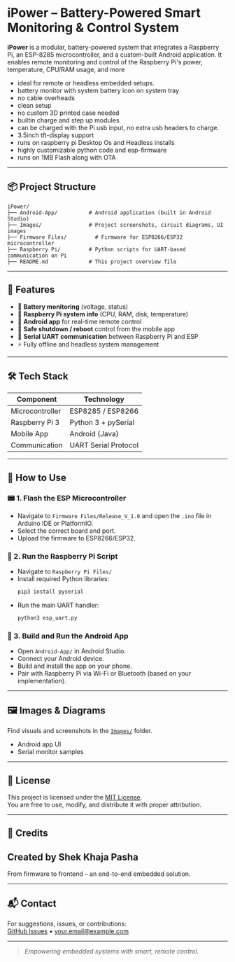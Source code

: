 # iPower – Battery-Powered Smart Monitoring & Control System

**iPower** is a modular, battery-powered system that integrates a Raspberry Pi, an ESP-8285 microcontroller, and a custom-built Android application. It enables remote monitoring and control of the Raspberry Pi's power, temperature, CPU/RAM usage, and more 
- ideal for remote or headless embedded setups.
- battery monitor with system battery icon on system tray
- no cable overheads
- clean setup
- no custom 3D printed case needed
- builtin charge and step up modules
- can be charged with the Pi usb input, no extra usb headers to charge.
- 3.5inch tft-display support
- runs on raspberry pi Desktop Os and Headless installs
- highly customizable python code and esp-firmware
- runs on 1MB Flash along with OTA

---

## 📦 Project Structure

```
iPower/
├── Android-App/          # Android application (built in Android Studio)
├── Images/               # Project screenshots, circuit diagrams, UI images
├── Firmware Files/         # Firmware for ESP8266/ESP32 microcontroller
├── Raspberry Pi/         # Python scripts for UART-based communication on Pi
├── README.md             # This project overview file
```

---

## 🚀 Features

- 🔋 **Battery monitoring** (voltage, status)
- 🧠 **Raspberry Pi system info** (CPU, RAM, disk, temperature)
- 📲 **Android app** for real-time remote control
- 🔌 **Safe shutdown / reboot** control from the mobile app
- 🔄 **Serial UART communication** between Raspberry Pi and ESP
- ⚡ Fully offline and headless system management

---

## 🛠️ Tech Stack

| Component      | Technology                |
|----------------|---------------------------|
| Microcontroller| ESP8285 / ESP8266         |
| Raspberry Pi 3 | Python 3 + pySerial       |
| Mobile App     | Android (Java)            |
| Communication  | UART Serial Protocol      |

---

## 🧰 How to Use

### 📟 1. Flash the ESP Microcontroller
- Navigate to `Firmware Files/Release_V_1.0` and open the `.ino` file in Arduino IDE or PlatformIO.
- Select the correct board and port.
- Upload the firmware to ESP8266/ESP32.

### 🍓 2. Run the Raspberry Pi Script
- Navigate to `Raspberry Pi Files/`
- Install required Python libraries:
  ```bash
  pip3 install pyserial
  ```
- Run the main UART handler:
  ```bash
  python3 esp_uart.py
  ```

### 📱 3. Build and Run the Android App
- Open `Android-App/` in Android Studio.
- Connect your Android device.
- Build and install the app on your phone.
- Pair with Raspberry Pi via Wi-Fi or Bluetooth (based on your implementation).

---

## 🖼️ Images & Diagrams

Find visuals and screenshots in the [`Images/`](./Images/) folder.

- Android app UI
- Serial monitor samples

---

## 📜 License

This project is licensed under the [MIT License](LICENSE.txt).  
You are free to use, modify, and distribute it with proper attribution.

---

## 🙌 Credits

Created by Shek Khaja Pasha
-
From firmware to frontend – an end-to-end embedded solution.

---

## 📬 Contact

For suggestions, issues, or contributions:  
[GitHub Issues](https://github.com/yourusername/iPower/issues) • your.email@example.com

---

> _Empowering embedded systems with smart, remote control._
